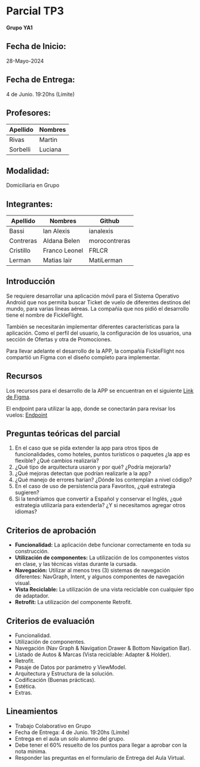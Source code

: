 # Parcial TP3

**Grupo YA1**

## Fecha de Inicio:

28-Mayo-2024

## Fecha de Entrega:

4 de Junio. 19:20hs (Límite)

## Profesores:

| Apellido | Nombres |
| -------- | ------- |
| Rivas    | Martin  |
| Sorbelli | Luciana |

## Modalidad:

Domiciliaria en Grupo

## Integrantes:

| Apellido  | Nombres       |Github|
| --------- | ------------- |------|
| Bassi     | Ian Alexis    |ianalexis|
| Contreras | Aldana Belen  |morocontreras|
| Cristillo | Franco Leonel |FRLCR|
| Lerman    | Matias Iair   |MatiLerman|

## Introducción

Se requiere desarrollar una aplicación móvil para el Sistema Operativo Android que nos permita buscar Ticket de vuelo de diferentes destinos del mundo, para varias líneas aéreas. La compañía que nos pidió el desarrollo tiene el nombre de FickleFlight.

También se necesitarán implementar diferentes características para la aplicación. Como el perfil del usuario, la configuración de los usuarios, una sección de Ofertas y otra de Promociones.

Para llevar adelante el desarrollo de la APP, la compañía FickleFlight nos compartió un Figma con el diseño completo para implementar.

## Recursos

Los recursos para el desarrollo de la APP se encuentran en el siguiente [Link de Figma](https://www.figma.com/design/3fpcDil0eOVslxFzD2S5hP/Parcial-T1---2024?node-id=0-1&t=fNYOSlVNmk491hlI-1).

El endpoint para utilizar la app, donde se conectarán para revisar los vuelos:
[Endpoint](https://d9811bf4-5e67-4a8c-bdcf-603cbbfc0275.mock.pstmn.io/search?engine=google_flights&api_key=123&departure_id=EZE&arrival_id=MIA&outbound_date=2024-05-31&return_date=2024-06-10)

## Preguntas teóricas del parcial

1. En el caso que se pida extender la app para otros tipos de funcionalidades, como hoteles, puntos turísticos o paquetes ¿la app es flexible? ¿Qué cambios realizaría?
2. ¿Qué tipo de arquitectura usaron y por qué? ¿Podría mejorarla?
3. ¿Qué mejoras detectan que podrían realizarle a la app?
4. ¿Qué manejo de errores harían? ¿Dónde los contemplan a nivel código?
5. En el caso de uso de persistencia para Favoritos, ¿qué estrategia sugieren?
6. Si la tendríamos que convertir a Español y conservar el Inglés, ¿qué estrategia utilizaría para extenderla? ¿Y si necesitamos agregar otros idiomas?

## Criterios de aprobación

- **Funcionalidad:** La aplicación debe funcionar correctamente en toda su construcción.
- **Utilización de componentes:** La utilización de los componentes vistos en clase, y las técnicas vistas durante la cursada.
- **Navegación:** Utilizar al menos tres (3) sistemas de navegación diferentes: NavGraph, Intent, y algunos componentes de navegación visual.
- **Vista Reciclable:** La utilización de una vista reciclable con cualquier tipo de adaptador.
- **Retrofit:** La utilización del componente Retrofit.

## Criterios de evaluación

- Funcionalidad.
- Utilización de componentes.
- Navegación (Nav Graph & Navigation Drawer & Bottom Navigation Bar).
- Listado de Autos & Marcas (Vista reciclable: Adapter & Holder).
- Retrofit.
- Pasaje de Datos por parámetro y ViewModel.
- Arquitectura y Estructura de la solución.
- Codificación (Buenas prácticas).
- Estética.
- Extras.

## Lineamientos

- Trabajo Colaborativo en Grupo
- Fecha de Entrega: 4 de Junio. 19:20hs (Límite)
- Entrega en el aula un solo alumno del grupo.
- Debe tener el 60% resuelto de los puntos para llegar a aprobar con la nota mínima.
- Responder las preguntas en el formulario de Entrega del Aula Virtual.
